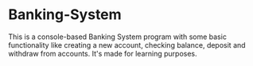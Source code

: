 # Banking-System
This is a console-based Banking System program with some basic functionality like creating a new account, checking balance, deposit and withdraw from accounts. It's made for learning purposes. 

